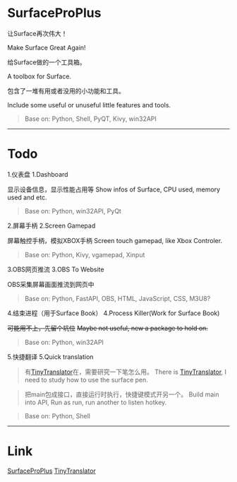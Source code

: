 # SurfaceProPlus

让Surface再次伟大！

Make Surface Great Again!

给Surface做的一个工具箱。

A toolbox for Surface.

包含了一堆有用或者没用的小功能和工具。

Include some useful or unuseful little features and tools.

>Base on: Python, Shell, PyQT, Kivy, win32API

---

# Todo

1.仪表盘
1.Dashboard

显示设备信息，显示性能占用等
Show infos of Surface, CPU used, memory used and etc.

>Base on: Python, win32API, PyQt

2.屏幕手柄
2.Screen Gamepad

屏幕触控手柄，模拟XBOX手柄
Screen touch gamepad, like Xbox Controler.

>Base on: Python, Kivy, vgamepad, Xinput

3.OBS网页推流
3.OBS To Website

OBS采集屏幕画面推流到网页中

>Base on: Python, FastAPI, OBS, HTML, JavaScript, CSS, M3U8?

4.结束进程（用于Surface Book）
4.Process Killer(Work for Surface Book)

~~可能用不上，先留个坑位~~
~~Maybe not useful, new a package to hold on.~~

>Base on: Python, win32API

5.快捷翻译
5.Quick translation

>有[TinyTranslator](https://github.com/BX-NL/TinyTranslator)在，需要研究一下笔怎么用。
>There is [TinyTranslator](https://github.com/BX-NL/TinyTranslator), I need to study how to use the surface pen.

>把main包成接口，直接运行时执行，快捷键模式开另一个。
>Build main into API, Run as run, run another to listen hotkey.

>Base on: Python, Shell

---

# Link

[SurfaceProPlus](https://github.com/BX-NL/SurfaceProPlus)
[TinyTranslator](https://github.com/BX-NL/TinyTranslator)